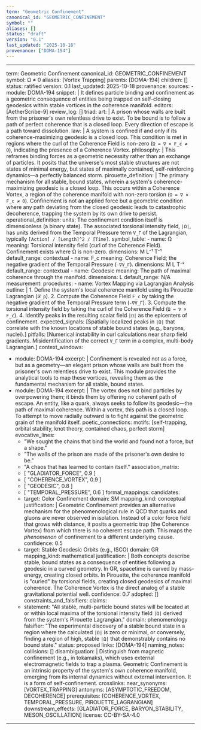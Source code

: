 ```yaml
---
term: "Geometric Confinement"
canonical_id: "GEOMETRIC_CONFINEMENT"
symbol: ""
aliases: []
status: "draft"
version: "0.1"
last_updated: "2025-10-18"
provenance: ["DOMA-194"]
---
```


---
term: Geometric Confinement
canonical_id: GEOMETRIC_CONFINEMENT
symbol: Ω ≠ 0
aliases: [Vortex Trapping]
parents: [DOMA-194]
children: []
status: ratified
version: 0.1
last_updated: 2025-10-18
provenance:
  sources:
    - module: DOMA-194
      snippet: |
        It defines particle binding and confinement as a geometric consequence of entities
        being trapped on self-closing geodesics within stable vortices in the coherence
        manifold.
  editors: [AetherScribe-9]
  review_log: []
triad:
  art: |
    A prison whose walls are built from the prisoner's own relentless drive to exist. To be bound is to follow a path of perfect coherence that is a closed loop. Every direction of escape is a path toward dissolution.
  law: |
    A system is confined if and only if its coherence-maximizing geodesic is a closed loop. This condition is met in regions where the curl of the Coherence Field is non-zero (`Ω = ∇ × F_c ≠ 0`), indicating the presence of a Coherence Vortex.
  philosophy: |
    This reframes binding forces as a geometric necessity rather than an exchange of particles. It posits that the universe's most stable structures are not states of minimal energy, but states of maximally contained, self-reinforcing dynamics—a perfectly balanced storm.
pirouette_definition: |
  The primary mechanism for all stable, bound states, wherein a system's coherence-maximizing geodesic is a closed loop. This occurs within a Coherence Vortex, a region of the coherence manifold with non-zero torsion (`Ω = ∇ × F_c ≠ 0`). Confinement is not an applied force but a geometric condition where any path deviating from the closed geodesic leads to catastrophic decoherence, trapping the system by its own drive to persist.
operational_definition:
  units: The confinement condition itself is dimensionless (a binary state). The associated torsional intensity field, `|Ω|`, has units derived from the Temporal Pressure term `V_Γ` of the Lagrangian, typically `[Action] / [Length]^2 / [Time]`.
  symbol_table:
    - name: Ω
      meaning: Torsional intensity field (curl of the Coherence Field). Confinement exists where Ω is non-zero.
      dimensions: M L⁻¹ T⁻¹
      default_range: contextual
    - name: F_c
      meaning: Coherence Field; the negative gradient of the Temporal Pressure (`-∇V_Γ`).
      dimensions: M L T⁻²
      default_range: contextual
    - name: Geodesic
      meaning: The path of maximal coherence through the manifold.
      dimensions: L
      default_range: N/A
  measurement:
    procedures:
      - name: Vortex Mapping via Lagrangian Analysis
        outline: |
          1.  Define the system's local coherence manifold using its Pirouette Lagrangian (`𝓛_p`).
          2.  Compute the Coherence Field `F_c` by taking the negative gradient of the Temporal Pressure term (`-∇V_Γ`).
          3.  Compute the torsional intensity field by taking the curl of the Coherence Field (`Ω = ∇ × F_c`).
          4.  Identify peaks in the resulting scalar field `|Ω|` as the epicenters of confinement.
        expected_signals: [Spatially localized peaks in `|Ω|` that correlate with the known locations of stable bound states (e.g., baryons, nuclei).]
        pitfalls: [Numerical instability in curl calculations near sharp field gradients. Misidentification of the correct `V_Γ` term in a complex, multi-body Lagrangian.]
context_windows:
  - module: DOMA-194
    excerpt: |
      Confinement is revealed not as a force, but as a geometry—an elegant prison whose walls are built from the prisoner's own relentless drive to exist. This module provides the analytical tools to map these vortices, revealing them as the fundamental mechanism for all stable, bound states.
  - module: DOMA-194
    excerpt: |
      The vortex does not bind particles by overpowering them; it binds them by offering no coherent path of escape. An entity, like a quark, always seeks to follow its geodesic—the path of maximal coherence. Within a vortex, this path is a closed loop. To attempt to move radially outward is to fight against the geometric grain of the manifold itself.
poetic_connections:
  motifs: [self-trapping, orbital stability, knot theory, contained chaos, perfect storm]
  evocative_lines:
    - "We sought the chains that bind the world and found not a force, but a shape."
    - "The walls of the prison are made of the prisoner's own desire to be."
    - "A chaos that has learned to contain itself."
  association_matrix:
    - [ "GLADIATOR_FORCE", 0.9 ]
    - [ "COHERENCE_VORTEX", 0.9 ]
    - [ "GEODESIC", 0.8 ]
    - [ "TEMPORAL_PRESSURE", 0.6 ]
formal_mappings:
  candidates:
    - target: Color Confinement
      domain: SM
      mapping_kind: conceptual
      justification: |
        Geometric Confinement provides an alternative mechanism for the phenomenological rule in QCD that quarks and gluons are never observed in isolation. Instead of a color force field that grows with distance, it posits a geometric trap (the Coherence Vortex) from which there is no coherent escape path. This maps the *phenomenon* of confinement to a different underlying cause.
      confidence: 0.5
    - target: Stable Geodesic Orbits (e.g., ISCO)
      domain: GR
      mapping_kind: mathematical
      justification: |
        Both concepts describe stable, bound states as a consequence of entities following a geodesic in a curved geometry. In GR, spacetime is curved by mass-energy, creating closed orbits. In Pirouette, the coherence manifold is "curled" by torsional fields, creating closed geodesics of maximal coherence. The Coherence Vortex is the direct analog of a stable gravitational potential well.
      confidence: 0.7
  adopted: []
constraints_and_falsifiers:
  claims:
    - statement: "All stable, multi-particle bound states will be located at or within local maxima of the torsional intensity field `|Ω|` derived from the system's Pirouette Lagrangian."
      domain: phenomenology
      falsifier: "The experimental discovery of a stable bound state in a region where the calculated `|Ω|` is zero or minimal, or conversely, finding a region of high, stable `|Ω|` that demonstrably contains no bound state."
      status: proposed
      links: [DOMA-194]
naming_notes:
  collisions: []
  disambiguation: |
    Distinguish from magnetic confinement (e.g., in tokamaks), which uses external electromagnetic fields to trap a plasma. Geometric Confinement is an intrinsic property of the system's own coherence manifold, emerging from its internal dynamics without external intervention. It is a form of self-confinement.
crosslinks:
  near_synonyms: [VORTEX_TRAPPING]
  antonyms: [ASYMPTOTIC_FREEDOM, DECOHERENCE]
  prerequisites: [COHERENCE_VORTEX, TEMPORAL_PRESSURE, PIROUETTE_LAGRANGIAN]
  downstream_effects: [GLADIATOR_FORCE, BARYON_STABILITY, MESON_OSCILLATION]
license: CC-BY-SA-4.0
---
